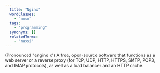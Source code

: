 ```yaml
---
  title: "Nginx"
  wordClasses:
    - "noun"
  tags:
    - "programming"
  synonyms: []
  relatedTerms:
    - "naxsi"
---
```

(Pronounced "engine x") A free, open-source software that functions as a web server or a reverse proxy (for TCP, UDP, HTTP, HTTPS, SMTP, POP3, and IMAP protocols), as well as a load balancer and an HTTP cache.
